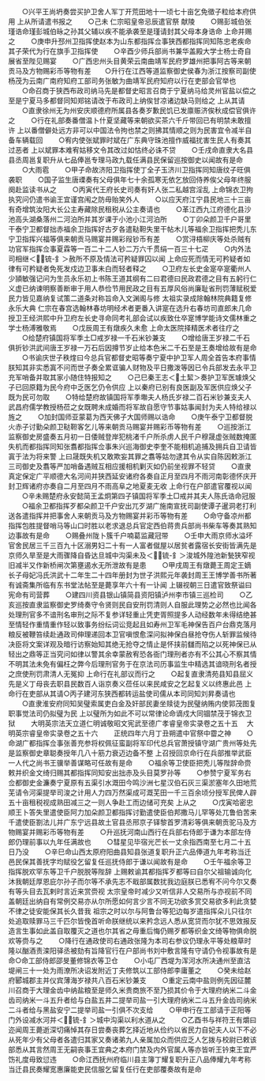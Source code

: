 <!-- { "loadSidebar": true } -->
　　○兴平王尚坍奏尝买护卫舍人军丁开荒田地十一顷七十亩乞免徵子粒给本府供用  上从所请遣书报之
　　○己未  仁宗昭皇帝忌辰遣官祭  献陵
　　○赐彭城伯张瑾诰命瑾彭城伯昹之孙其父辅以疾不能承袭至是瑾请封其父母本身诰命  上命并赐之
　　○庚申升邳州卫指挥使赵本为山东都指挥佥事狭西都指挥同知陈忠老疾命其子荣代为行在旗手卫指挥使
　　○辛酉少师兵部尚书兼华盖殿大学士杨士奇自展省至陛见赐宴
　　○广西忠州头目黄荣云南曲靖军民府罗雄州把事阿古等来朝贡马及方物赐彩币等物有差　　○升行在江西等道监察御史侯春为浙江按察司副使杨茂为云南广南府知府工部司务张敏为曲靖军民府知府以行在吏部会官举也
　　○命召商于狭西布政司纳马先是都督史昭言召商于宁夏纳马给灵州官盐以偿之至是宁夏马多都督同知郑铭请改于布政司上纳俟甘凉诸边缺马则给之  上从其请
　　○直隶徐州无为州安庆顺德府所属县各奏岁歉民饥已发廪赈济俟秋成偿官俱许之
　　○行在礼部奏番僧温卜什夏坚藏等来朝欲买茶六千斤带回已有明禁未敢擅许  上以番僧僻处远方非可以中国法令拘也禁之则拂其情顺之则为民害宜令减半自备车辆载回
　　○宥内使张斌罪时斌在广东典守珠池擅作威福扰害生民人有奏其过恶者  上以斌罪本难宥姑移文令其改过如怙终必诛不贷
　　○壬戌命直隶大名县县丞周邕复职升从七品俸邕专理马政九载任满县民保留巡按御史以闻故有是命
　　○大雨雹
　　○甲子命故济阳卫指挥使丁全子玉济川卫指挥同知唐纹子旺俱袭职
　　○国子监生唐瑮奏有父母俱年七十余孤寒无依乞放回侍养俟父母年终服阕赴监读书从之
　　○丙寅代王府长史司奏有奸人张二私越宫淫乱  上命锦衣卫拘执究问仍遣书谕王宜谨宫闱之防毋贻笑外人
　　○以应天府江宁县民地三十三亩有奇增筑汝阳大长公主寿藏除民租税从公主奏请也
　　○革江西九江府德化县沙池高头湖桑落州二河泊所并其岁课于小池小江河泊所
　　○丁卯朵颜卫千户哥里干泰宁卫都督拙赤福余卫指挥好古歹各遣鞑靼失里干帖木儿等福余卫指挥把秃儿东宁卫指挥兴福等俱来朝贡马赐宴并赐彩叚钞币有差
　　○赏浔梧柳庆等处杀贼有功官军指挥佥事夏霖等一百二十二人钞二万六千贯绢一百三十七疋
　　○内外法司相继＜锍-釒＞赦所不原及情法可矜疑罪囚以闻  上命应死而情无可矜疑者如律有可矜疑者免死发戍边卫事未白而轻者释之
　　○卫府左长史金寔卒寔衢州人少頴敏强记问为生员永乐初上书陈王道其纲有二曰君德曰民政君德之目有五躬行仁义虚已纳谏明察善断审于用人恭俭节用民政之目有五厚风俗尚廉耻省刑罚薄赋税爱民力皆见嘉纳复试策二道条对称旨命入文渊阁与修  太祖实录成除翰林院典籍复修永乐大典  仁宗在春宫选翰林春坊明经术者更番入讲寔在选升右春坊司直郎未几命授卫王经洪熙中升卫府左长史寻命同考礼部会试以疾致仕卒寔博学能诗文儒林重之学士杨溥雅敬焉
　　○戊辰周王有燉疾久未愈  上命太医院择精医术者往疗之
　　○给楚府镇国将军季土□戒岁禄一千石米钞兼支
　　○增给唐王岁禄二千石俱折钞洪武间唐王岁禄一万石后因撙节岁止给本色米二千石至是王奏增给故有是命
　　○书谕庆世子秩煃曰今总兵官都督史昭等奏宁夏中护卫军人周全首告本府事情朕知其非实悉寘不问而世子奏全累诓骗人财物及平日撒泼等因已令兵部发去永平卫充军哨备并取其家小随住特报知之
　　○己巳秦王志＜土絜＞奏护卫军医璩焕父子已回原籍为民今府中乏医乞仍令供应  上以秦府已别有良医副及军医供应焕父子既为民可勿取
　　○特给楚府故镇国将军季壣夫人杨氏岁禄二百石米钞兼支夫人武昌府儒学教授杨莅之女既聘未成婚而将军故自愿守节事姑事闻封为夫人特给禄以旌之
　　○加封国师亚蒙葛为西天佛子大国师赐以诰命
　　○庚午泰宁卫都督脱火赤子讨勤朵颜卫鞑靼客乞儿等来朝贡马赐宴并赐彩币等物有差
　　○巡按浙江监察御史房盛奏五月初一日倭贼登岸犯桃渚千户所杀虏人民千户穆晟虚张贼数掩匿失机而都指挥同知张翥都指挥佥事朱兴巡海御史李奎不能相机追捕及拥兵自卫请皆寘于法为将来警  上曰晟既失机又敢欺妄其罪之翥等姑勿逮其令从实自陈因敕浙江三司御史及翥等严加哨备遇贼互相应援相机剿灭如仍前坐视罪不轻贷
　　○直隶真定保定广平顺德大名河间并狭西延安诸府各奏自正月至四月不雨河南彰德怀庆开封卫辉诸府亦奏自二月至四月不雨高阜之地夏麦无收  上命行在户部遣官覆视以闻
　　○辛未赐楚府永安懿简王孟炯第四子镇国将军季土□戒并其夫人陈氏诰命冠服
　　○福余卫都指挥歹都朵颜卫千户安出兀歹湖广施南宣抚司副使谭子暹洞老打利送各遣指挥并把事舍人来朝贡马及方物赐宴并彩币等物有差
　　○命守备凉州都指挥包胜提督哨马等山口时胜以老求退总兵官定西伯蒋贵兵部尚书柴车等奏其熟知边事故有是命
　　○赐叠州陇卜簇千户喃葛监藏冠带
　　○壬申大雨京师水溢坏官舍民居三千三百九十区溺男妇二十有一人富者僦屋以居贫者露宿长安街皆满先是京师久旱至是大雨骤降自昏达旦城中沟渠未及＜锍-釒＞浚城外隍池新甃狭窄视旧减半又作新桥闸次第壅遏水无所泄故有是患
　　○甲戌周王有燉薨王周定王嫡长子母妃冯氏洪武十二年生二十四年册封为世子洪熙元年袭封周王王博学善书所著有诚斋集所临有东书堂法帖至是薨享年六十有一讣闻  上辍视朝三日遣官致祭谥曰宪命有司营葬
　　○建四川资县银山镇简县资阳镇泸州李市镇三巡检司
　　○乙亥巡按直隶监察御史罗绮奏守令贤则民自安刑罚清则人自服此理势之必然也比闻各处理刑官多不谙刑名审刑之际不复参详轻重止凭吏胥照提多人动经数年未得结绝甚至情轻作重情重作轻以致事务纷纭词讼竞起且如寿州卫军毛神保告百户台鼎克落月粮反被鞭笞续赴通政司伸理递回本卫官嗔恨愈深问拟神保白昼抢夺伤人斩罪监候待决臣将文案详观及暗行访察始知其绝无抢夺之情止是怀挟前讎而陷之以死神保已从轻出之鼎等正当究问如律以警其余幸蒙赦宥恐各衙门理刑者亦有不公其心不察其情不明其法未免有偏枉之弊今后理刑官务于在京法司历事监生中精选其谙晓刑名者授之庶使刑罚肃清人无冤抑  上命行在礼部议而行之
　　○起复直隶清苑县知县屈义先是义丁母丧去职县民数百人诣京奏义莅任以来民咸安之乞起复义以终惠此邑  上命行在吏部从其请○丙子建河东狭西都转运盐使司儒从本司同知刘昇奏请也
　　○直隶淮安府同知吴璧索属吏白金及奸部民妻坐赎徒为民璧纳贿内使郭茂图复职事觉法司仍拟璧为民  上以璧所为如此不可以常律论命谪戍大同锢禁茂于锦衣卫狱
　　大明英宗法天立道仁明诚敬昭文宪武至德广孝睿皇帝实录卷之五十五
　大明英宗睿皇帝实录卷之五十六
　　正统四年六月丁丑朔遣中官祭中霤之神
　　○命湖广都指挥佥事张善充参将权佩征蛮副将军印代总兵官萧授镇守湖广贵州等处先是监察御史章聪奏授年几八十筋力衰迈边备不整  上召授回京命行在兵部推举武臣一人代之尚书王骥举善谋略可任故有是命
　　○福余等卫使臣把秃儿等陛辞命赍敕并织金文绮归赐其都指挥同知安出拙赤及头目莫罗孙等
　　○参赞宁夏军务右佥都御史金濂奏宁夏原有五渠引水溉田今鸣沙洲七星汉伯石灰三渠淤塞年久田地荒芜请令河渠提举司浚之计用人力四万然渠成可溉芜田一千三百余顷分授军民俾人辟五十亩租税视成熟田减三之一则人争赴工而边储可充矣  上从之
　　○戊寅哈密忠顺王卜答失里遣使臣阿力加朵颜卫都指挥讨勤遣使臣伯邦撒马儿罕等处兀鲁伯苦来千遣使臣劄法儿并广东宁远县故土官县丞邢京子铎黎首罗清彩等俱来朝贡驼马及方物赐宴并赐彩币等物有差
　　○升巡抚河南山西行在兵部右侍郎于谦为本部左侍郎仍理前事以九年任满故也
　　○彗星见毕宿光芒长一丈余指西南至七月二十五日乃没
　　○辛巳命山西太原府阳曲县知县张道复职升正六品俸道九年考称当迁邑民保其善抚字均赋役乞留复任巡抚侍郎于谦以闻故有是命
　　○壬午福余等卫指挥脱欢罕东等卫千户脱脱等陛辞  上赐敕谕其都指挥歹都等曰自尔父祖输诚向化沐我朝廷厚恩庇尔孙子而尔等不承先志不戢部属数扰我边庭朕已悉宥不问今尔又奏有等头目去瓦剌时言近来赏赍视  太宗皇帝时减少又听信非人交易所与亦视前不同盖朝廷出纳自有常例交易亦从尔所愿如何言少言不同无功欲多赏交易欲多利此贪婪不律之徒安能保其长久昔我  祖宗之时以尔与阿鲁台等犯边每岁遣指挥朵儿只往尔处追取赎罪马三千匹尔皆俛首听命朕继统以来矜念远人悉从宽贷而尔犹不思效报反造言生事如此盖自取覆灭之道也尔其省之毋重后悔仍赐歹都等织金文绮等物俱命脱欢等赍与之
　　○降行在通政使司右通政张隆为本司右参议仍理永平等处粮草时隆以酗酒责滦阳驿丞被劾有旨降官行在户部尚书刘中敷言隆有守请仍令视事故有是命○命工部侍郎邵旻董修锦衣等卫仓
　　○小屯厂西堤为浑河水所决通州至直沽堤闸三十一处为雨潦所决诏发附近丁夫修筑以工部侍郎李庸董之
　　○癸未给赵府郾城郡主并仪宾薄海岁禄共八百石米钞兼支
　　○重定云南中盐则例先因征麓川召商于大理金齿中纳盐粮至是师久米贵商旅不至乃损其价令于大理府纳米二斗金齿司纳米一斗五升者给与白盐五井二提举司盐一引大理府纳米二斗五升金齿司纳米二斗者给与黑盐安宁二提举司盐一引俱不次支给
　　○甲申行在工部请于正阳等门外设减水河并＜锍-釒＞城中沟渠以利水道从之
　　○乙酉书与祥符王有爝曰迩闻周王薨逝深切痛悼其存日尝奏丧葬乞择近地从俭约以省民力自妃夫人以下不必从死年少有父母者各遣归其家又奏诸弟九人亲属加众而供应乏人乞拨与校尉已敕该部悉从其言然周王无嗣丧事王宜典之本府门禁及内外官属人等亦皆听王钤束王宜严饬礼度毋致愆违
　　○命江西抚州府临川县主簿丁耀复职升正八品俸耀九年考称当迁县民奏耀宽惠廉能吏民信服乞留复任行在吏部覆奏故有是命
